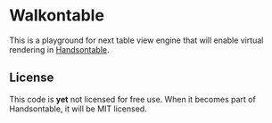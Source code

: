 # Walkontable

This is a playground for next table view engine that will enable virtual rendering in [Handsontable](http://handsontable.com/).

## License

This code is **yet** not licensed for free use. When it becomes part of Handsontable, it will be MIT licensed.
